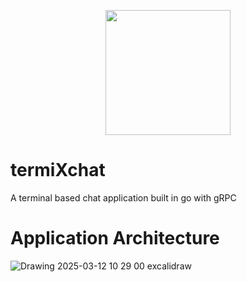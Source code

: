 <p align="center">
  <img src="https://github.com/user-attachments/assets/439428cf-c7cf-41f6-9fdb-cd97492ab95b" width="200px">
</p>




# termiXchat
A terminal based chat application built in go with gRPC

# Application Architecture

![Drawing 2025-03-12 10 29 00 excalidraw](https://github.com/user-attachments/assets/83b91196-2e1c-453d-b529-bbe81f1de982)

